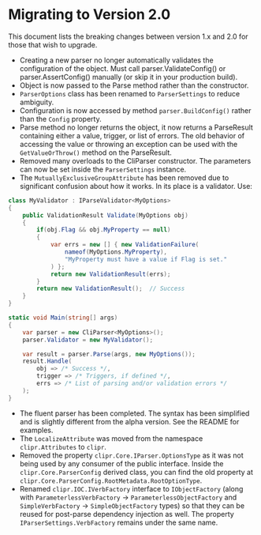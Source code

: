 # Migrating to Version 2.0

This document lists the breaking changes between version 1.x and 2.0 for those that
wish to upgrade.

* Creating a new parser no longer automatically validates the configuration of the object.
  Must call parser.ValidateConfig() or parser.AssertConfig() manually (or skip it in your production build).
* Object is now passed to the Parse method rather than the constructor.
* `ParserOptions` class has been renamed to `ParserSettings` to reduce ambiguity.
* Configuration is now accessed by method `parser.BuildConfig()` rather than the `Config` property.
* Parse method no longer returns the object, it now returns a ParseResult containing either
	a value, trigger, or list of errors. The old behavior of accessing the value or throwing an exception
	can be used with the `GetValueOrThrow()` method on the ParseResult.
* Removed many overloads to the CliParser constructor. The parameters can now be set inside the `ParserSettings` instance.
* The `MutuallyExclusiveGroupAttribute` has been removed due to significant confusion about how it works.
	In its place is a validator. Use:

```csharp
class MyValidator : IParseValidator<MyOptions>
{
	public ValidationResult Validate(MyOptions obj)
	{
		if(obj.Flag && obj.MyProperty == null)
		{
			var errs = new [] { new ValidationFailure(
				nameof(MyOptions.MyProperty),
				"MyProperty must have a value if Flag is set."
			) };
			return new ValidationResult(errs);
		}
		return new ValidationResult();  // Success
	}
}

static void Main(string[] args)
{
	var parser = new CliParser<MyOptions>();
	parser.Validator = new MyValidator();

	var result = parser.Parse(args, new MyOptions());
	result.Handle(
		obj => /* Success */,
		trigger => /* Triggers, if defined */,
		errs => /* List of parsing and/or validation errors */
	);
}
```
* The fluent parser has been completed. The syntax has been simplified
	and is slightly different from the alpha version. See the README for examples.
* The `LocalizeAttribute` was moved from the namespace `clipr.Attributes` to `clipr`.
* Removed the property `clipr.Core.IParser.OptionsType` as it was not being used by any
	consumer of the public interface. Inside the `clipr.Core.ParserConfig` derived class,
	you can find the old property at `clipr.Core.ParserConfig.RootMetadata.RootOptionType`.
* Renamed `clipr.IOC.IVerbFactory` interface to `IObjectFactory` (along with
	`ParameterlessVerbFactory` -> `ParameterlessObjectFactory` and 
	`SimpleVerbFactory` -> `SimpleObjectFactory` types) so that they can be reused for
	post-parse dependency injection as well. The property `IParserSettings.VerbFactory`
	remains under the same name.